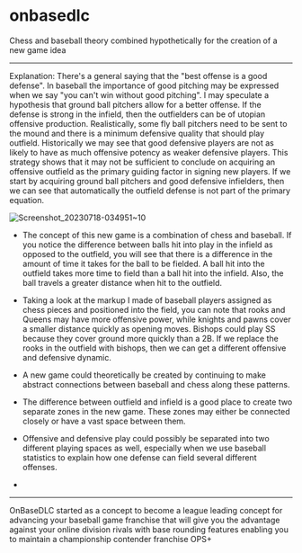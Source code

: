 # onbasedlc
Chess and baseball theory combined hypothetically for the creation of a new game idea
________
Explanation:
There's a general saying that the "best offense is a good defense".
In baseball the importance of good pitching may be expressed when we say "you can't win
without good pitching".
I may speculate a hypothesis that ground ball pitchers allow for a better offense. If the defense
is strong in the infield, then the outfielders can be of utopian offensive production. Realistically,
some fly ball pitchers need to be sent to the mound and there is a minimum defensive quality
that should play outfield. Historically we may see that good defensive players are not as likely to
have as much offensive potency as weaker defensive players. This strategy shows that it may
not be sufficient to conclude on acquiring an offensive outfield as the primary guiding factor in
signing new players. If we start by acquiring ground ball pitchers and good defensive infielders,
then we can see that automatically the outfield defense is not part of the primary equation.

![Screenshot_20230718-034951~10](https://github.com/eeshvardasikcm/onbasedlc/assets/96601374/2e23096a-d0da-422a-9f71-33a530c415cd)

- The concept of this new game is a combination of chess and baseball. If you notice the difference between balls hit into play in the infield as opposed to the outfield, you will see that there is a difference in the amount of time it takes for the ball to be fielded. A ball hit into the outfield takes more time to field than a ball hit into the infield. Also, the ball travels a greater distance when hit to the outfield.

- Taking a look at the markup I made of baseball players assigned as chess pieces and positioned into the field, you can note that rooks and Queens may have more offensive power, while knights and pawns cover a smaller distance quickly as opening moves. Bishops could play SS because they cover ground more quickly than a 2B. If we replace the rooks in the outfield with bishops, then we can get a different offensive and defensive dynamic.

- A new game could theoretically be created by continuing to make abstract connections between baseball and chess along these patterns.

- The difference between outfield and infield is a good place to create two separate zones in the new game. These zones may either be connected closely or have a vast space between them.

- Offensive and defensive play could possibly be separated into two different playing spaces as well, especially when we use baseball statistics to explain how one defense can field several different offenses.
- 
_____

OnBaseDLC started as a concept to become a league leading concept for advancing your baseball game franchise that will give you the advantage against your online division rivals with base rounding features enabling you to maintain a championship contender franchise OPS+
